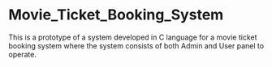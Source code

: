 # Movie_Ticket_Booking_System
This is a prototype of a system developed in C language for a movie ticket booking system where the system consists of both Admin and User panel to operate.
